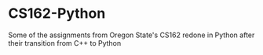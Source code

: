 # CS162-Python
Some of the assignments from Oregon State's CS162 redone in Python after their transition from C++ to Python
